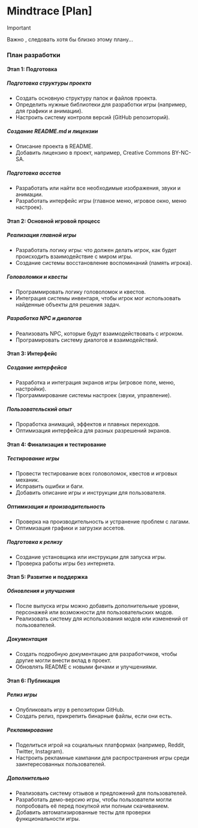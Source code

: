 # Mindtrace [Plan]
>[!IMPORTANT]
> Важно , следовать хотя бы близко этому плану...

### План разработки

#### Этап 1: Подготовка

##### Подготовка структуры проекта

- Создать основную структуру папок и файлов проекта.
- Определить нужные библиотеки для разработки игры (например, для графики и анимации).
- Настроить систему контроля версий (GitHub репозиторий).

##### Создание README.md и лицензии

- Описание проекта в README.
- Добавить лицензию в проект, например, Creative Commons BY-NC-SA.

##### Подготовка ассетов

- Разработать или найти все необходимые изображения, звуки и анимации.
- Разработать интерфейс игры (главное меню, игровое окно, меню настроек).

#### Этап 2: Основной игровой процесс

##### Реализация главной игры

- Разработать логику игры: что должен делать игрок, как будет происходить взаимодействие с миром игры.
- Создание системы восстановление воспоминаний (память игрока).

##### Головоломки и квесты

- Программировать логику головоломок и квестов.
- Интеграция системы инвентаря, чтобы игрок мог использовать найденные объекты для решения задач.

##### Разработка NPC и диалогов

- Реализовать NPC, которые будут взаимодействовать с игроком.
- Програмировать систему диалогов и взаимодействий.

#### Этап 3: Интерфейс

##### Создание интерфейса

- Разработка и интеграция экранов игры (игровое поле, меню, настройки).
- Программирование системы настроек (звуки, управление).

##### Пользовательский опыт

- Проработка анимаций, эффектов и плавных переходов.
- Оптимизация интерфейса для разных разрешений экранов.

#### Этап 4: Финализация и тестирование

##### Тестирование игры

- Провести тестирование всех головоломок, квестов и игровых механик.
- Исправить ошибки и баги.
- Добавить описание игры и инструкции для пользователя.

##### Оптимизация и производительность

- Проверка на производительность и устранение проблем с лагами.
- Оптимизация графики и загрузки ассетов.


##### Подготовка к релизу

- Создание установщика или инструкции для запуска игры.
- Проверка работы игры без интернета.

#### Этап 5: Развитие и поддержка

##### Обновления и улучшения

- После выпуска игры можно добавить дополнительные уровни, персонажей или возможности для пользовательских модов.
- Реализовать систему для использования модов или изменений от пользователей.

##### Документация

- Создать подробную документацию для разработчиков, чтобы другие могли внести вклад в проект.
- Обновлять README с новыми фичами и улучшениями.

#### Этап 6: Публикация

##### Релиз игры

- Опубликовать игру в репозитории GitHub.
- Создать релиз, прикрепить бинарные файлы, если они есть.

##### Рекламирование

- Поделиться игрой на социальных платформах (например, Reddit, Twitter, Instagram).
- Настроить рекламные кампании для распространения игры среди заинтересованных пользователей.



##### Дополнительно

- Реализовать систему отзывов и предложений для пользователей.
- Разработать демо-версию игры, чтобы пользователи могли попробовать её перед покупкой или полным скачиванием.
- Добавить автоматизированные тесты для проверки функциональности игры.



